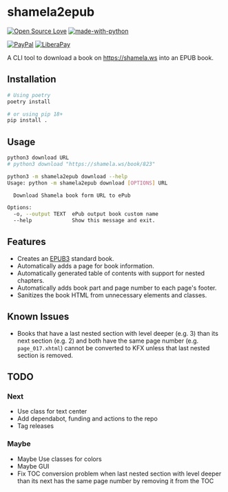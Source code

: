 # shamela2epub

[![Open Source Love](https://badges.frapsoft.com/os/v1/open-source.svg?v=103)](https://github.com/ellerbrock/open-source-badges/)
[![made-with-python](https://img.shields.io/badge/Made%20with-Python-1f425f.svg)](https://www.python.org/)

[![PayPal](https://img.shields.io/badge/PayPal-Donate-00457C?style=flat&labelColor=00457C&logo=PayPal&logoColor=white&link=https://www.paypal.me/yshalsager)](https://www.paypal.me/yshalsager)
[![LiberaPay](https://img.shields.io/badge/Liberapay-Support-F6C915?style=flat&labelColor=F6C915&logo=Liberapay&logoColor=white&link=https://liberapay.com/yshalsager)](https://liberapay.com/yshalsager)

A CLI tool to download a book on https://shamela.ws into an EPUB book.

## Installation

```bash
# Using poetry
poetry install

# or using pip 18+
pip install .
```

## Usage

```bash
python3 download URL
# python3 download "https://shamela.ws/book/823"

python3 -m shamela2epub download --help
Usage: python -m shamela2epub download [OPTIONS] URL

  Download Shamela book form URL to ePub

Options:
  -o, --output TEXT  ePub output book custom name
  --help             Show this message and exit.
```

## Features

- Creates an [EPUB3](https://www.w3.org/publishing/epub3/epub-spec.html) standard book.
- Automatically adds a page for book information.
- Automatically generated table of contents with support for nested chapters.
- Automatically adds book part and page number to each page's footer.
- Sanitizes the book HTML from unnecessary elements and classes.

## Known Issues

- Books that have a last nested section with level deeper (e.g. 3) than its next section (e.g. 2) and both have the same
  page number (e.g. `page_017.xhtml`) cannot be converted to KFX unless that last nested section is removed.

## TODO

### Next

- Use class for text center
- Add dependabot, funding and actions to the repo
- Tag releases

### Maybe

- Maybe Use classes for colors
- Maybe GUI
- Fix TOC conversion problem when last nested section with level deeper than its next has the same page number by
  removing it from the TOC
